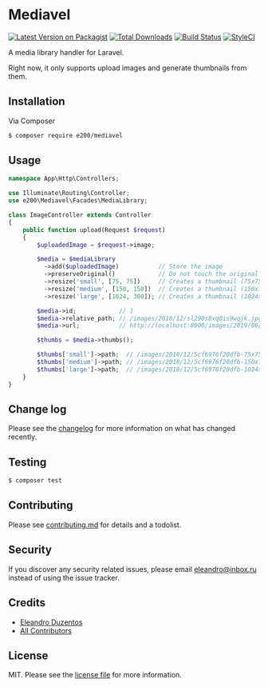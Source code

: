 # Mediavel

[![Latest Version on Packagist][ico-version]][link-packagist]
[![Total Downloads][ico-downloads]][link-downloads]
[![Build Status][ico-travis]][link-travis]
[![StyleCI][ico-styleci]][link-styleci]

A media library handler for Laravel.

Right now, it only supports upload images and generate thumbnails from them.

## Installation

Via Composer

``` bash
$ composer require e200/mediavel
```

## Usage

```php
namespace App\Http\Controllers;

use Illuminate\Routing\Controller;
use e200\Mediavel\Facades\MediaLibrary;

class ImageController extends Controller
{
    public function upload(Request $request)
    {
        $uploadedImage = $request->image;

        $media = $mediaLibrary
          ->add($uploadedImage)           // Store the image
          ->preserveOriginal()            // Do not touch the original file
          ->resize('small', [75, 75])     // Creates a thumbnail (75x75) derived from the original image
          ->resize('medium', [150, 150])  // Creates a thumbnail (150x150)
          ->resize('large', [1024, 300]); // Creates a thumbnail (1024x300);

        $media->id;            // 1
        $media->relative_path; // /images/2018/12/sl290s8xq0is9wqjk.jpg
        $media->url;           // http://localhost:8000/images/2019/06/5cf6976f20dfb.jpg

        $thumbs = $media->thumbs();

        $thumbs['small']->path;  // /images/2018/12/5cf6976f20dfb-75x75.jpg
        $thumbs['medium']->path; // /images/2018/12/5cf6976f20dfb-150x150.jpg
        $thumbs['large']->path;  // /images/2018/12/5cf6976f20dfb-1024x300.jpg
    }
}
```

## Change log

Please see the [changelog](changelog.md) for more information on what has changed recently.

## Testing

``` bash
$ composer test
```

## Contributing

Please see [contributing.md](contributing.md) for details and a todolist.

## Security

If you discover any security related issues, please email eleandro@inbox.ru instead of using the issue tracker.

## Credits

- [Eleandro Duzentos][link-author]
- [All Contributors][link-contributors]

## License

MIT. Please see the [license file](license.md) for more information.

[ico-version]: https://img.shields.io/packagist/v/e200/mediavel.svg?style=flat-square
[ico-downloads]: https://img.shields.io/packagist/dt/e200/mediavel.svg?style=flat-square
[ico-travis]: https://img.shields.io/travis/e200/mediavel/master.svg?style=flat-square
[ico-styleci]: https://styleci.io/repos/12345678/shield

[link-packagist]: https://packagist.org/packages/e200/mediavel
[link-downloads]: https://packagist.org/packages/e200/mediavel
[link-travis]: https://travis-ci.org/e200/mediavel
[link-styleci]: https://styleci.io/repos/12345678
[link-author]: https://github.com/e200
[link-contributors]: ../../contributors
